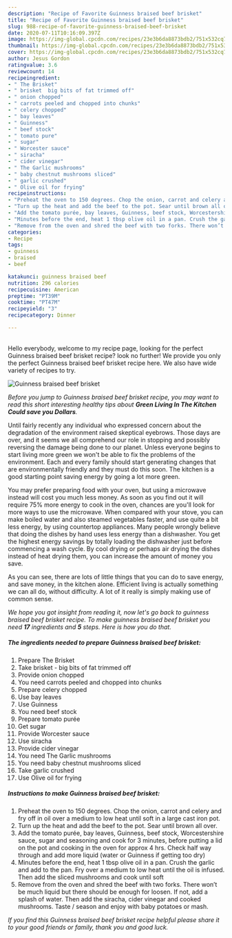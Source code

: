 ```yaml
---
description: "Recipe of Favorite Guinness braised beef brisket"
title: "Recipe of Favorite Guinness braised beef brisket"
slug: 988-recipe-of-favorite-guinness-braised-beef-brisket
date: 2020-07-11T10:16:09.397Z
image: https://img-global.cpcdn.com/recipes/23e3b6da8873bdb2/751x532cq70/guinness-braised-beef-brisket-recipe-main-photo.jpg
thumbnail: https://img-global.cpcdn.com/recipes/23e3b6da8873bdb2/751x532cq70/guinness-braised-beef-brisket-recipe-main-photo.jpg
cover: https://img-global.cpcdn.com/recipes/23e3b6da8873bdb2/751x532cq70/guinness-braised-beef-brisket-recipe-main-photo.jpg
author: Jesus Gordon
ratingvalue: 3.6
reviewcount: 14
recipeingredient:
- " The Brisket"
- " brisket  big bits of fat trimmed off"
- " onion chopped"
- " carrots peeled and chopped into chunks"
- " celery chopped"
- " bay leaves"
- " Guinness"
- " beef stock"
- " tomato pure"
- " sugar"
- " Worcester sauce"
- " siracha"
- " cider vinegar"
- " The Garlic mushrooms"
- " baby chestnut mushrooms sliced"
- " garlic crushed"
- " Olive oil for frying"
recipeinstructions:
- "Preheat the oven to 150 degrees. Chop the onion, carrot and celery and fry off in oil over a medium to low heat until soft in a large cast iron pot."
- "Turn up the heat and add the beef to the pot. Sear until brown all over."
- "Add the tomato purée, bay leaves, Guinness, beef stock, Worcestershire sauce, sugar and seasoning and cook for 3 minutes, before putting a lid on the pot and cooking in the oven for approx 4 hrs. Check half way through and add more liquid (water or Guinness if getting too dry)"
- "Minutes before the end, heat 1 tbsp olive oil in a pan. Crush the garlic and add to the pan. Fry over a medium to low heat until the oil is infused. Then add the sliced mushrooms and cook until soft"
- "Remove from the oven and shred the beef with two forks. There won’t be much liquid but there should be enough for loosen. If not, add a splash of water. Then add the siracha, cider vinegar and cooked mushrooms. Taste / season and enjoy with baby potatoes or mash."
categories:
- Recipe
tags:
- guinness
- braised
- beef

katakunci: guinness braised beef 
nutrition: 296 calories
recipecuisine: American
preptime: "PT39M"
cooktime: "PT47M"
recipeyield: "3"
recipecategory: Dinner

---
```

<br>
Hello everybody, welcome to my recipe page, looking for the perfect Guinness braised beef brisket recipe? look no further! We provide you only the perfect Guinness braised beef brisket recipe here. We also have wide variety of recipes to try.
<br>


![Guinness braised beef brisket](https://img-global.cpcdn.com/recipes/23e3b6da8873bdb2/751x532cq70/guinness-braised-beef-brisket-recipe-main-photo.jpg)

<i>Before you jump to Guinness braised beef brisket recipe, you may want to read this short interesting healthy tips about 
<strong>Green Living In The Kitchen Could save you Dollars</strong>.</i>
</br>

Until fairly recently any individual who expressed concern about the degradation of the environment raised skeptical eyebrows. Those days are over, and it seems we all comprehend our role in stopping and possibly reversing the damage being done to our planet. Unless everyone begins to start living more green we won't be able to fix the problems of the environment. Each and every family should start generating changes that are environmentally friendly and they must do this soon. The kitchen is a good starting point saving energy by going a lot more green.

You may prefer preparing food with your oven, but using a microwave instead will cost you much less money. As soon as you find out it will require 75% more energy to cook in the oven, chances are you'll look for more ways to use the microwave. When compared with your stove, you can make boiled water and also steamed vegetables faster, and use quite a bit less energy, by using countertop appliances. Many people wrongly believe that doing the dishes by hand uses less energy than a dishwasher. You get the highest energy savings by totally loading the dishwasher just before commencing a wash cycle. By cool drying or perhaps air drying the dishes instead of heat drying them, you can increase the amount of money you save.

As you can see, there are lots of little things that you can do to save energy, and save money, in the kitchen alone. Efficient living is actually something we can all do, without difficulty. A lot of it really is simply making use of common sense.


<i>We hope you got insight from reading it, now let's go back to guinness braised beef brisket recipe. To make guinness braised beef brisket you need <strong>17</strong> ingredients and <strong>5</strong> steps. Here is how you do that.
</i>

##### The ingredients needed to prepare Guinness braised beef brisket:

1. Prepare  The Brisket
1. Take  brisket - big bits of fat trimmed off
1. Provide  onion chopped
1. You need  carrots peeled and chopped into chunks
1. Prepare  celery chopped
1. Use  bay leaves
1. Use  Guinness
1. You need  beef stock
1. Prepare  tomato purée
1. Get  sugar
1. Provide  Worcester sauce
1. Use  siracha
1. Provide  cider vinegar
1. You need  The Garlic mushrooms
1. You need  baby chestnut mushrooms sliced
1. Take  garlic crushed
1. Use  Olive oil for frying


##### Instructions to make Guinness braised beef brisket:

1. Preheat the oven to 150 degrees. Chop the onion, carrot and celery and fry off in oil over a medium to low heat until soft in a large cast iron pot.
1. Turn up the heat and add the beef to the pot. Sear until brown all over.
1. Add the tomato purée, bay leaves, Guinness, beef stock, Worcestershire sauce, sugar and seasoning and cook for 3 minutes, before putting a lid on the pot and cooking in the oven for approx 4 hrs. Check half way through and add more liquid (water or Guinness if getting too dry)
1. Minutes before the end, heat 1 tbsp olive oil in a pan. Crush the garlic and add to the pan. Fry over a medium to low heat until the oil is infused. Then add the sliced mushrooms and cook until soft
1. Remove from the oven and shred the beef with two forks. There won’t be much liquid but there should be enough for loosen. If not, add a splash of water. Then add the siracha, cider vinegar and cooked mushrooms. Taste / season and enjoy with baby potatoes or mash.


<i>If you find this Guinness braised beef brisket recipe helpful please share it to your good friends or family, thank you and good luck.</i>
